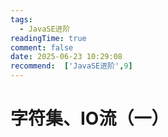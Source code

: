 ```yaml
---
tags:
  - JavaSE进阶
readingTime: true
comment: false
date: 2025-06-23 10:29:08
recommend:  ['JavaSE进阶',9]
---
```


# 字符集、IO流（一）